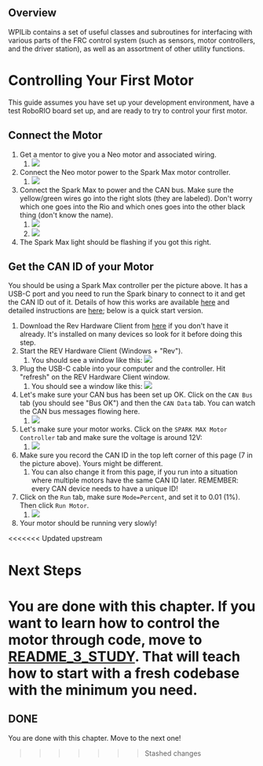 ## Overview

WPILib contains a set of useful classes and subroutines for interfacing with various parts of the FRC control system (such as sensors, motor controllers, and the driver station), as well as an assortment of other utility functions.

# Controlling Your First Motor

This guide assumes you have set up your development environment, have a test RoboRIO board set up, and are ready to try to control your first motor.

## Connect the Motor

1. Get a mentor to give you a Neo motor and associated wiring.
    1. ![](readme_img/neo_motor.jpg)
1. Connect the Neo motor power to the Spark Max motor controller.
    1. ![](readme_img/spark_max.jpg)
1. Connect the Spark Max to power and the CAN bus. Make sure the yellow/green wires go into the right slots (they are labeled). Don't worry which one goes into the Rio and which ones goes into the other black thing (don't know the name).
    1. ![](readme_img/spark_max_rio.jpg)
    1. ![](readme_img/spark_max_black.jpg)
1. The Spark Max light should be flashing if you got this right.

## Get the CAN ID of your Motor

You should be using a Spark Max controller per the picture above. It has a USB-C port and you need to run the Spark binary to connect to it and get the CAN ID out of it. Details of how this works are available [here](https://docs.revrobotics.com/brushless/spark-max/control-interfaces#can-interface) and detailed instructions are [here](https://docs.revrobotics.com/rev-hardware-client/ion/spark-max); below is a quick start version.

1. Download the Rev Hardware Client from [here](https://docs.revrobotics.com/rev-hardware-client) if you don't have it already. It's installed on many devices so look for it before doing this step.
1. Start the REV Hardware Client (Windows + "Rev").
    1. You should see a window like this: ![](readme_img/rev_hardware_client.png)
1. Plug the USB-C cable into your computer and the controller. Hit "refresh" on the REV Hardware Client window.
    1. You should see a window like this: ![](readme_img/rev_hardware_client_working.png)
1. Let's make sure your CAN bus has been set up OK. Click on the `CAN Bus` tab (you should see "Bus OK") and then the `CAN Data` tab. You can watch the CAN bus messages flowing here.
    1. ![](readme_img/can_bus_flowing.png)
1. Let's make sure your motor works. Click on the `SPARK MAX Motor Controller` tab and make sure the voltage is around 12V:
    1. ![](readme_img/spark_controller_voltage.png)
1. Make sure you record the CAN ID in the top left corner of this page (7 in the picture above). Yours might be different.
    1. You can also change it from this page, if you run into a situation where multiple motors have the same CAN ID later. REMEMBER: every CAN device needs to have a unique ID!
1. Click on the `Run` tab, make sure `Mode=Percent`, and set it to 0.01 (1%). Then click `Run Motor`.
    1. ![](readme_img/run_motor.png)
1. Your motor should be running very slowly!

<<<<<<< Updated upstream
# Next Steps
You are done with this chapter. If you want to learn how to control the motor through code, move to [README_3_STUDY](README_3_STUDY.md). That will teach how to start with a fresh codebase with the minimum you need.
=======
## DONE

You are done with this chapter. Move to the next one!
>>>>>>> Stashed changes
